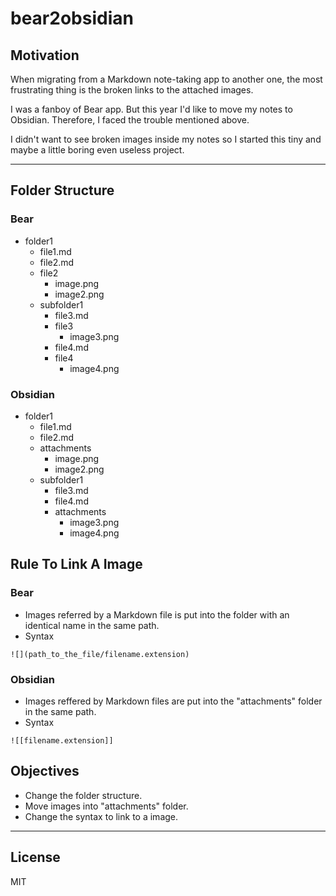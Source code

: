 # bear2obsidian

## Motivation
When migrating from a Markdown note-taking app to another one, the most frustrating thing is the broken links to the attached images.

I was a fanboy of Bear app. But this year I'd like to move my notes to Obsidian. Therefore, I faced the trouble mentioned above.

I didn't want to see broken images inside my notes so I started this tiny and maybe a little boring even useless project.

---
## Folder Structure
### Bear
- folder1
    - file1.md
    - file2.md
    - file2
        - image.png
        - image2.png
    - subfolder1
        - file3.md
        - file3
            - image3.png
        - file4.md
        - file4
            - image4.png

### Obsidian
- folder1
    - file1.md
    - file2.md
    - attachments
        - image.png
        - image2.png
    - subfolder1
        - file3.md
        - file4.md
        - attachments
            - image3.png
            - image4.png

## Rule To Link A Image
### Bear
- Images referred by a Markdown file is put into the folder with an identical name in the same path.
- Syntax
```
![](path_to_the_file/filename.extension)
```

### Obsidian
- Images reffered by Markdown files are put into the "attachments" folder in the same path.
- Syntax
```
![[filename.extension]]
```

## Objectives
- Change the folder structure.
- Move images into "attachments" folder.
- Change the syntax to link to a image.

---
## License
MIT
